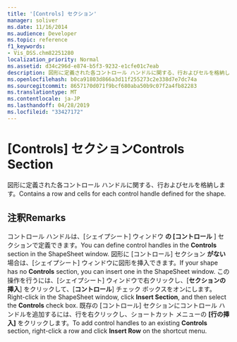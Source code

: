 ```yaml
---
title: '[Controls] セクション'
manager: soliver
ms.date: 11/16/2014
ms.audience: Developer
ms.topic: reference
f1_keywords:
- Vis_DSS.chm82251280
localization_priority: Normal
ms.assetid: d34c296d-e874-b5f3-9232-e1cfe01c7eab
description: 図形に定義された各コントロール ハンドルに関する、行およびセルを格納します。
ms.openlocfilehash: b0ca91803d866a3d11f255273c2e338d7e7dc74a
ms.sourcegitcommit: 8657170d071f9bcf680aba50b9c07f2a4fb82283
ms.translationtype: MT
ms.contentlocale: ja-JP
ms.lasthandoff: 04/28/2019
ms.locfileid: "33427172"
---
```

# <a name="controls-section"></a><span data-ttu-id="5ea22-103">[Controls] セクション</span><span class="sxs-lookup"><span data-stu-id="5ea22-103">Controls Section</span></span>

<span data-ttu-id="5ea22-104">図形に定義された各コントロール ハンドルに関する、行およびセルを格納します。</span><span class="sxs-lookup"><span data-stu-id="5ea22-104">Contains a row and cells for each control handle defined for the shape.</span></span>
  
## <a name="remarks"></a><span data-ttu-id="5ea22-105">注釈</span><span class="sxs-lookup"><span data-stu-id="5ea22-105">Remarks</span></span>

<span data-ttu-id="5ea22-106">コントロール ハンドルは、[シェイプシート] ウィンドウ **の [コントロール** ] セクションで定義できます。</span><span class="sxs-lookup"><span data-stu-id="5ea22-106">You can define control handles in the **Controls** section in the ShapeSheet window.</span></span> <span data-ttu-id="5ea22-107">図形に [コントロール] セクション **がない** 場合は、[シェイプシート] ウィンドウに図形を挿入できます。</span><span class="sxs-lookup"><span data-stu-id="5ea22-107">If your shape has no **Controls** section, you can insert one in the ShapeSheet window.</span></span> <span data-ttu-id="5ea22-108">この操作を行うには、[シェイプシート] ウィンドウで右クリックし、[**セクションの挿入**] をクリックして、[**コントロール**] チェック ボックスをオンにします。</span><span class="sxs-lookup"><span data-stu-id="5ea22-108">Right-click in the ShapeSheet window, click **Insert Section**, and then select the **Controls** check box.</span></span> <span data-ttu-id="5ea22-109">既存の [コントロール] セクションにコントロール ハンドルを追加するには、行を右クリックし、ショートカット メニューの **[行の挿入]** をクリックします。</span><span class="sxs-lookup"><span data-stu-id="5ea22-109">To add control handles to an existing **Controls** section, right-click a row and click **Insert Row** on the shortcut menu.</span></span> 
  

